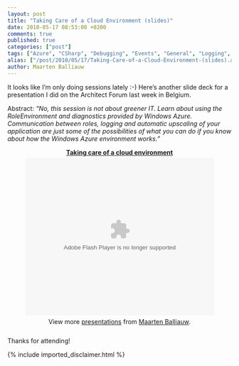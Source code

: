 ```yaml
---
layout: post
title: "Taking Care of a Cloud Environment (slides)"
date: 2010-05-17 08:53:00 +0200
comments: true
published: true
categories: ["post"]
tags: ["Azure", "CSharp", "Debugging", "Events", "General", "Logging", "Presentations", "Publications", "Azure Database", "Webfarm"]
alias: ["/post/2010/05/17/Taking-Care-of-a-Cloud-Environment-(slides).aspx", "/post/2010/05/17/taking-care-of-a-cloud-environment-(slides).aspx"]
author: Maarten Balliauw
---
```

<p>It looks like I’m only doing sessions lately :-) Here’s another slide deck for a presentation I did on the Architect Forum last week in Belgium.</p>  <p>Abstract: <em>“No, this session is not about greener IT. Learn about using the RoleEnvironment and diagnostics provided by Windows Azure. Communication between roles, logging and automatic upscaling of your application are just some of the possibilities of what you can do if you know about how the Windows Azure environment works.”</em></p>

<div style="width:100%;text-align:center;" id="__ss_4121863"><strong style="display:block;margin:12px 0 4px"><a href="http://www.slideshare.net/maartenba/taking-care-of-a-cloud-environment" title="Taking care of a cloud environment">Taking care of a cloud environment</a></strong><object id="__sse4121863" width="425" height="355"><param name="movie" value="http://static.slidesharecdn.com/swf/ssplayer2.swf?doc=takingcareofacloudenvironment-azug-100517014646-phpapp01&stripped_title=taking-care-of-a-cloud-environment" /><param name="allowFullScreen" value="true"/><param name="allowScriptAccess" value="always"/><embed name="__sse4121863" src="http://static.slidesharecdn.com/swf/ssplayer2.swf?doc=takingcareofacloudenvironment-azug-100517014646-phpapp01&stripped_title=taking-care-of-a-cloud-environment" type="application/x-shockwave-flash" allowscriptaccess="always" allowfullscreen="true" width="425" height="355"></embed></object><div style="padding:5px 0 12px">View more <a href="http://www.slideshare.net/">presentations</a> from <a href="http://www.slideshare.net/maartenba">Maarten Balliauw</a>.</div></div>

<p>Thanks for attending!</p>
{% include imported_disclaimer.html %}
